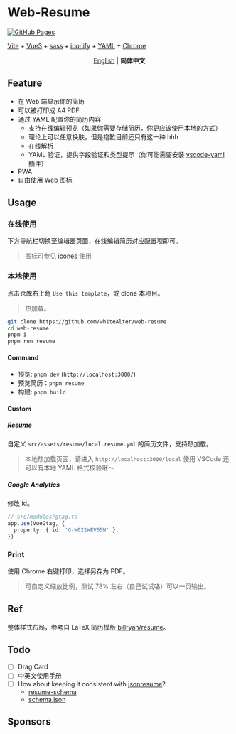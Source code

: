 # Web-Resume

[![GitHub Pages](https://github.com/wh1teAlter/web-resume/actions/workflows/gh-pages.yml/badge.svg)](https://github.com/wh1teAlter/web-resume/actions/workflows/gh-pages.yml)

[Vite](https://vitejs.dev/) + [Vue3](https://github.com/vuejs/vue-next/) + [sass](https://sass-lang.com/) + [iconify](https://github.com/iconify) + [YAML](https://yaml.org/) + [Chrome](https://www.google.com/chrome/)

<p align='center'>
<a href="./README.md">English</a> | <b>简体中文</b>
</p>

## Feature

- 在 Web 端显示你的简历
- 可以被打印成 A4 PDF
- 通过 YAML 配置你的简历内容
  - 支持在线编辑预览（如果你需要存储简历，你更应该使用本地的方式）
  - 理论上可以任意换肤，但是抱歉目前还只有这一种 hhh
  - 在线解析
  - YAML 验证，提供字段验证和类型提示（你可能需要安装 [vscode-yaml](https://github.com/redhat-developer/vscode-yaml) 插件）
- PWA
- 自由使用 Web 图标

## Usage

### 在线使用

下方导航栏切换至编辑器页面，在线编辑简历对应配置项即可。

> 图标可参见 [icones](https://icones.js.org/) 使用

### 本地使用

点击仓库右上角 `Use this template`，或 clone 本项目。

> 热加载。

```bash
git clone https://github.com/wh1teAlter/web-resume
cd web-resume
pnpm i
pnpm run resume
```

#### Command

- 预览: `pnpm dev` (`http://localhost:3000/`)
- 预览简历：`pnpm resume`
- 构建: `pnpm build`

#### Custom

##### Resume

自定义 `src/assets/resume/local.resume.yml` 的简历文件，支持热加载。

> 本地热加载页面，请进入 `http://localhost:3000/local`
> 使用 VSCode 还可以有本地 YAML 格式校验哦～

##### Google Analytics

修改 id。

```ts
// src/modules/gtag.ts
app.use(VueGtag, {
  property: { id: 'G-W022WEV65N' },
})
```

### Print

使用 Chrome 右键打印，选择另存为 PDF。

> 可自定义缩放比例，测试 78% 左右（自己试试咯）可以一页输出。

## Ref

整体样式布局，参考自 LaTeX 简历模版 [billryan/resume](https://github.com/billryan/resume/tree/zh_CN)。

## Todo

- [ ] Drag Card
- [ ] 中英文使用手册
- [ ] How about keeping it consistent with [jsonresume](https://jsonresume.org/)?
  - [resume-schema](https://github.com/jsonresume/resume-schema)
  - [schema.json](https://raw.githubusercontent.com/jsonresume/resume-schema/master/schema.json)

## Sponsors

<!-- <p align="center">
  <a href="https://cdn.jsdelivr.net/gh/wh1teAlter/sponsors/public/sponsors.svg">
    <img src='https://cdn.jsdelivr.net/gh/wh1teAlter/sponsors/public/sponsors.svg'/>
  </a>
</p> -->
